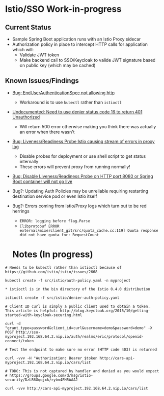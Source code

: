 # Istio/SSO Work-in-progress

## Current Status

* Sample Spring Boot application runs with an Istio Proxy sidecar
* Authorization policy in place to intercept HTTP calls for application which will:
  * Validate JWT token
  * Make backend call to SSO/Keycloak to valide JWT signature based on public key (which may be cached)

## Known Issues/Findings

* [Bug: EndUserAuthenticationSpec not allowing http](https://github.com/istio/istio/issues/2668)
  * Workaround is to use `kubectl` rather than `istioctl` 

* [Undocumented: Need to use denier status code 16 to return 401 Unauthorized](https://github.com/googleapis/googleapis/blob/master/google/rpc/code.proto#L103)
  * Will return 500 error otherwise making you think there was actually an error when there wasn't

* [Bug: Liveness/Readiness Probe Istio causing stream of errors in proxy log](https://github.com/istio/istio/issues/2628)
  * Disable probes for deployment or use shell script to get status internally
  * These errors will prevent proxy from running normally!

* [Bug: Disable Liveness/Readiness Probe on HTTP port 8080 or Spring Boot container will not go live](https://github.com/kameshsampath/istio-keycloak-demo/issues/3)

* Bug?: Updating Auth Policies may be unreliable  requiring restarting destination service pod or even Istio itself

* Bug?: Errors coming from Istio/Proxy logs which turn out to be red herrings
  * `ERROR: logging before flag.Parse`
  * `[libprotobuf ERROR external/mixerclient_git/src/quota_cache.cc:119] Quota response did not have quota for: RequestCount`


  # Notes (In progress)

```
# Needs to be kubectl rather than istioctl because of https://github.com/istio/istio/issues/2668

kubectl create -f src/istio/auth-policy.yaml -n myproject

* istioctl is in the bin directory of the Istio 0.4.0 distribution

istioctl create -f src/istio/denier-auth-policy.yaml

# Client ID curl is simply a public client used to obtain a token. This article is helpful: http://blog.keycloak.org/2015/10/getting-started-with-keycloak-securing.html

curl -d "grant_type=password&client_id=curl&username=demo&password=demo" -X POST http://sso-myproject.192.168.64.2.nip.io/auth/realms/eric/protocol/openid-connect/token

# Test the endpoint to make sure no error (HTTP code 403) is returned

curl -vvv -H "Authorization: Bearer $token http://cars-api-myproject.192.168.64.2.nip.io/cars/list

# TODO: This is not captured by handler and denied as you would expect
# https://groups.google.com/d/msg/istio-security/DzLR6Gqqjxk/rybn4FH5AAAJ

curl -vvv http://cars-api-myproject.192.168.64.2.nip.io/cars/list
```

